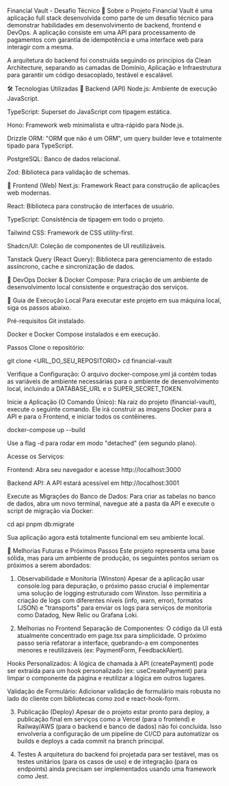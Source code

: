 Financial Vault - Desafio Técnico
📄 Sobre o Projeto
Financial Vault é uma aplicação full stack desenvolvida como parte de um desafio técnico para demonstrar habilidades em desenvolvimento de backend, frontend e DevOps. A aplicação consiste em uma API para processamento de pagamentos com garantia de idempotência e uma interface web para interagir com a mesma.

A arquitetura do backend foi construída seguindo os princípios da Clean Architecture, separando as camadas de Domínio, Aplicação e Infraestrutura para garantir um código desacoplado, testável e escalável.

🛠️ Tecnologias Utilizadas
🚀 Backend (API)
Node.js: Ambiente de execução JavaScript.

TypeScript: Superset do JavaScript com tipagem estática.

Hono: Framework web minimalista e ultra-rápido para Node.js.

Drizzle ORM: "ORM que não é um ORM", um query builder leve e totalmente tipado para TypeScript.

PostgreSQL: Banco de dados relacional.

Zod: Biblioteca para validação de schemas.

🎨 Frontend (Web)
Next.js: Framework React para construção de aplicações web modernas.

React: Biblioteca para construção de interfaces de usuário.

TypeScript: Consistência de tipagem em todo o projeto.

Tailwind CSS: Framework de CSS utility-first.

Shadcn/UI: Coleção de componentes de UI reutilizáveis.

Tanstack Query (React Query): Biblioteca para gerenciamento de estado assíncrono, cache e sincronização de dados.

🐳 DevOps
Docker & Docker Compose: Para criação de um ambiente de desenvolvimento local consistente e orquestração dos serviços.

🚀 Guia de Execução Local
Para executar este projeto em sua máquina local, siga os passos abaixo.

Pré-requisitos
Git instalado.

Docker e Docker Compose instalados e em execução.

Passos
Clone o repositório:

git clone <URL_DO_SEU_REPOSITORIO>
cd financial-vault

Verifique a Configuração:
O arquivo docker-compose.yml já contém todas as variáveis de ambiente necessárias para o ambiente de desenvolvimento local, incluindo a DATABASE_URL e o SUPER_SECRET_TOKEN.

Inicie a Aplicação (O Comando Único):
Na raiz do projeto (financial-vault), execute o seguinte comando. Ele irá construir as imagens Docker para a API e para o Frontend, e iniciar todos os contêineres.

docker-compose up --build

Use a flag -d para rodar em modo "detached" (em segundo plano).

Acesse os Serviços:

Frontend: Abra seu navegador e acesse http://localhost:3000

Backend API: A API estará acessível em http://localhost:3001

Execute as Migrações do Banco de Dados:
Para criar as tabelas no banco de dados, abra um novo terminal, navegue até a pasta da API e execute o script de migração via Docker:

cd api
pnpm db:migrate

Sua aplicação agora está totalmente funcional em seu ambiente local.

🚧 Melhorias Futuras e Próximos Passos
Este projeto representa uma base sólida, mas para um ambiente de produção, os seguintes pontos seriam os próximos a serem abordados:

1. Observabilidade e Monitoria (Winston)
   Apesar de a aplicação usar console.log para depuração, o próximo passo crucial é implementar uma solução de logging estruturado com Winston. Isso permitiria a criação de logs com diferentes níveis (info, warn, error), formatos (JSON) e "transports" para enviar os logs para serviços de monitoria como Datadog, New Relic ou Grafana Loki.

2. Melhorias no Frontend
   Separação de Componentes: O código da UI está atualmente concentrado em page.tsx para simplicidade. O próximo passo seria refatorar a interface, quebrando-a em componentes menores e reutilizáveis (ex: PaymentForm, FeedbackAlert).

Hooks Personalizados: A lógica de chamada à API (createPayment) pode ser extraída para um hook personalizado (ex: useCreatePayment) para limpar o componente da página e reutilizar a lógica em outros lugares.

Validação de Formulário: Adicionar validação de formulário mais robusta no lado do cliente com bibliotecas como zod e react-hook-form.

3. Publicação (Deploy)
   Apesar de o projeto estar pronto para deploy, a publicação final em serviços como a Vercel (para o frontend) e Railway/AWS (para o backend e banco de dados) não foi concluída. Isso envolveria a configuração de um pipeline de CI/CD para automatizar os builds e deploys a cada commit na branch principal.

4. Testes
   A arquitetura do backend foi projetada para ser testável, mas os testes unitários (para os casos de uso) e de integração (para os endpoints) ainda precisam ser implementados usando uma framework como Jest.
